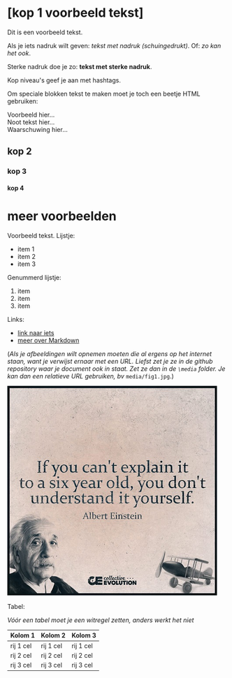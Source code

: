 # [kop 1 voorbeeld tekst]

Dit is een voorbeeld tekst.

Als je iets nadruk wilt geven: *tekst met nadruk (schuingedrukt)*. Of: _zo kan het ook_.

Sterke nadruk doe je zo: **tekst met sterke nadruk**.

Kop niveau's geef je aan met hashtags.

Om speciale blokken tekst te maken moet je toch een beetje HTML gebruiken:

<aside class="example">
Voorbeeld hier...
</aside>

<aside class="note">
Noot tekst hier...
</aside>

<aside class="issue" data-number="1">
</aside>

<aside class="warning">
Waarschuwing hier...
</aside>

## kop 2

### kop 3

#### kop 4

# meer voorbeelden
Voorbeeld tekst.
Lijstje:
- item 1
- item 2
- item 3

Genummerd lijstje:
1. item
2. item
3. item

Links:
- [link naar iets](http://www.example.com)
- [meer over Markdown](https://guides.github.com/features/mastering-markdown/)

(*Als je afbeeldingen wilt opnemen moeten die al ergens op het internet staan, want je verwijst ernaar met een URL. Liefst zet je ze in de github repository waar je document ook in staat. Zet ze dan in de `\media` folder. Je kan dan een relatieve URL gebruiken, bv* `media/fig1.jpg`.)

![einstein quote](media/fig1.jpg "hover tekst")

Tabel:

*Vóór een tabel moet je een witregel zetten, anders werkt het niet*

|**Kolom 1** | **Kolom 2** | **Kolom 3** |
|------------|-------------|-------------|
| rij 1 cel  | rij 1 cel   | rij 1 cel   |
| rij 2 cel  | rij 2 cel   | rij 2 cel   |
| rij 3 cel  | rij 3 cel   | rij 3 cel   |
